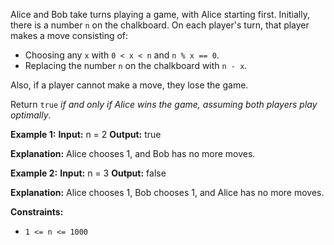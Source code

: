 Alice and Bob take turns playing a game, with Alice starting first.
Initially, there is a number `n` on the chalkboard. 
On each player's turn, that player makes a move consisting of:

*   Choosing any `x` with `0 < x < n` and `n % x == 0`.
*   Replacing the number `n` on the chalkboard with `n - x`.

Also, if a player cannot make a move, they lose the game.

Return `true` _if and only if Alice wins the game, assuming both players play optimally_.

**Example 1:**
**Input:** n = 2
**Output:** true

**Explanation:** Alice chooses 1, and Bob has no more moves.

**Example 2:**
**Input:** n = 3
**Output:** false

**Explanation:** Alice chooses 1, Bob chooses 1, and Alice has no more moves.

**Constraints:**

*   `1 <= n <= 1000`